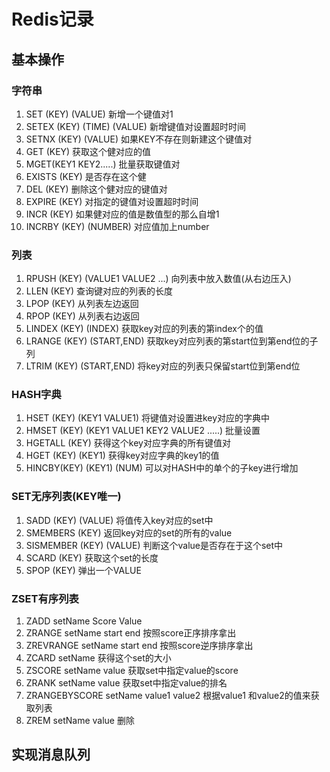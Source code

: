 # Redis记录

## 基本操作

### 字符串

1. SET (KEY) (VALUE) 新增一个键值对1
2. SETEX (KEY) (TIME) (VALUE) 新增键值对设置超时时间
3. SETNX (KEY) (VALUE) 如果KEY不存在则新建这个键值对
4. GET (KEY)	获取这个健对应的值
5. MGET(KEY1 KEY2.....) 批量获取键值对
6. EXISTS (KEY) 是否存在这个健
7. DEL (KEY)	删除这个健对应的键值对
8. EXPIRE (KEY) 对指定的键值对设置超时时间
9. INCR (KEY)	如果健对应的值是数值型的那么自增1
10. INCRBY (KEY) (NUMBER) 对应值加上number

### 列表

1. RPUSH (KEY)  (VALUE1 VALUE2 ...) 向列表中放入数值(从右边压入)
2. LLEN (KEY) 查询键对应的列表的长度
3. LPOP (KEY) 从列表左边返回
4. RPOP (KEY) 从列表右边返回
5. LINDEX (KEY) (INDEX) 获取key对应的列表的第index个的值
6. LRANGE  (KEY) (START,END) 获取key对应列表的第start位到第end位的子列
7. LTRIM  (KEY) (START,END) 将key对应的列表只保留start位到第end位

### HASH字典

1. HSET (KEY) (KEY1 VALUE1) 将键值对设置进key对应的字典中
2. HMSET (KEY) (KEY1 VALUE1 KEY2 VALUE2 .....) 批量设置
3. HGETALL (KEY) 获得这个key对应字典的所有键值对
4. HGET (KEY)  (KEY1) 获得key对应字典的key1的值
5. HINCBY(KEY) (KEY1) (NUM) 可以对HASH中的单个的子key进行增加

### SET无序列表(KEY唯一)

1. SADD (KEY) (VALUE) 将值传入key对应的set中
2. SMEMBERS (KEY) 返回key对应的set的所有的value
3. SISMEMBER (KEY) (VALUE) 判断这个value是否存在于这个set中
4. SCARD (KEY) 获取这个set的长度
5. SPOP (KEY) 弹出一个VALUE

### ZSET有序列表

1. ZADD setName Score Value
2. ZRANGE setName start end 按照score正序排序拿出
3. ZREVRANGE setName start end 按照score逆序排序拿出
4. ZCARD setName 获得这个set的大小
5. ZSCORE setName value 获取set中指定value的score
6. ZRANK setName value 获取set中指定value的排名
7. ZRANGEBYSCORE setName value1 value2 根据value1 和value2的值来获取列表
8. ZREM setName value 删除

## 实现消息队列



